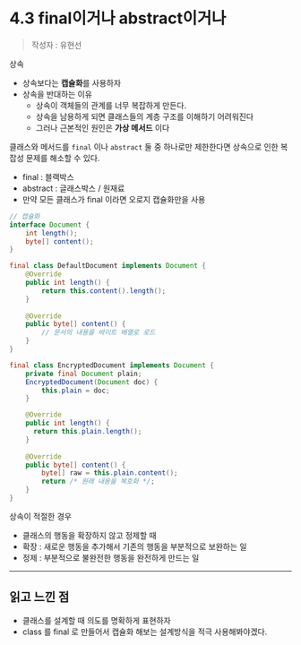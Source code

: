 # 4.3 final이거나 abstract이거나
> 작성자 : 유현선

상속
- 상속보다는 **캡슐화**를 사용하자
- 상속을 반대하는 이유
  - 상속이 객체들의 관계를 너무 복잡하게 만든다. 
  - 상속을 남용하게 되면 클래스들의 계층 구조를 이해하기 어려워진다 
  - 그러나 근본적인 원인은 **가상 메서드** 이다

클래스와 메서드를 `final` 이나 `abstract` 둘 중 하나로만 제한한다면 상속으로 인한 복잡성 문제를 해소할 수 있다.
- final : 블랙박스
- abstract : 글래스박스 / 원재료 
- 만약 모든 클래스가 final 이라면 오로지 캡슐화만을 사용

```java
// 캡슐화
interface Document {
    int length();
    byte[] content();
}

final class DefaultDocument implements Document {
    @Override
    public int length() {
        return this.content().length();
    }
    
    @Override
    public byte[] content() {
        // 문서의 내용을 바이트 배열로 로드
    }
}

final class EncryptedDocument implements Document {
    private final Document plain;
    EncryptedDocument(Document doc) {
        this.plain = doc;
    }

    @Override
    public int length() {
      return this.plain.length();
    }
    
    @Override
    public byte[] content() {
        byte[] raw = this.plain.content();
        return /* 원래 내용을 복호화 */;
    }
}


```


상속이 적절한 경우
- 클래스의 행동을 확장하지 않고 정제할 때 
- 확장 : 새로운 행동을 추가해서 기존의 행동을 부분적으로 보완하는 일
- 정제 : 부분적으로 불완전한 행동을 완전하게 만드는 일 


-----

## 읽고 느낀 점 
- 클래스를 설계할 때 의도를 명확하게 표현하자 
- class 를 final 로 만들어서 캡슐화 해보는 설계방식을 적극 사용해봐야겠다. 